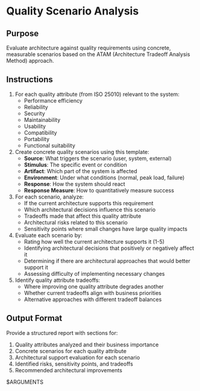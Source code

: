 # Quality Scenario Analysis

## Purpose
Evaluate architecture against quality requirements using concrete, measurable scenarios based on the ATAM (Architecture Tradeoff Analysis Method) approach.

## Instructions
1. For each quality attribute (from ISO 25010) relevant to the system:
   - Performance efficiency
   - Reliability
   - Security
   - Maintainability
   - Usability
   - Compatibility
   - Portability
   - Functional suitability
2. Create concrete quality scenarios using this template:
   - **Source**: What triggers the scenario (user, system, external)
   - **Stimulus**: The specific event or condition
   - **Artifact**: Which part of the system is affected
   - **Environment**: Under what conditions (normal, peak load, failure)
   - **Response**: How the system should react
   - **Response Measure**: How to quantitatively measure success
3. For each scenario, analyze:
   - If the current architecture supports this requirement
   - Which architectural decisions influence this scenario
   - Tradeoffs made that affect this quality attribute
   - Architectural risks related to this scenario
   - Sensitivity points where small changes have large quality impacts
4. Evaluate each scenario by:
   - Rating how well the current architecture supports it (1-5)
   - Identifying architectural decisions that positively or negatively affect it
   - Determining if there are architectural approaches that would better support it
   - Assessing difficulty of implementing necessary changes
5. Identify quality attribute tradeoffs:
   - Where improving one quality attribute degrades another
   - Whether current tradeoffs align with business priorities
   - Alternative approaches with different tradeoff balances

## Output Format
Provide a structured report with sections for:
1. Quality attributes analyzed and their business importance
2. Concrete scenarios for each quality attribute
3. Architectural support evaluation for each scenario
4. Identified risks, sensitivity points, and tradeoffs
5. Recommended architectural improvements

$ARGUMENTS
